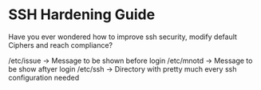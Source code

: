 # SSH Hardening Guide

Have you ever wondered how to improve ssh security, modify default Ciphers and reach compliance? 

/etc/issue -> Message to be shown before login
/etc/mnotd -> Message to be show aftyer login
/etc/ssh -> Directory with pretty much every ssh configuration needed